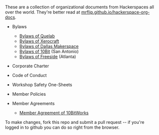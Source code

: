 These are a collection of organizational documents from Hackerspaces all over the world. They're better read at [mrflip.github.io/hackerspace-org-docs](https://mrflip.github.io/hackerspace-org-docs).


* Bylaws
  - [Bylaws of Quelab](Bylaws-of-Quelab)
  - [Bylaws of Xerocraft](Bylaws-of-Xerocraft)
  - [Bylaws of Dallas Makerspace](Bylaws-of-Dallas-Makerspace)
  - [Bylaws of 10Bit](Bylaws-of-10Bit) (San Antonio)
  - [Bylaws of Freeside](Bylaws-of-Freeside) (Atlanta)
* Corporate Charter
* Code of Conduct
* Workshop Safety One-Sheets
* Member Policies

* Member Agreements
  - [Member Agreement of 10BitWorks](Member-Agreement-of-10BitWorks)

To make changes, fork this repo and submit a pull request -- if you're logged in to github you can do so right from the browser.
